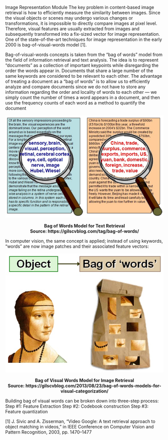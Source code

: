 Image Representation Module
The key problem in content-based image retrieval is how to efficiently measure the similarity between images. Since the visual objects or scenes may undergo various changes or transformations, it is impossible to directly compare images at pixel level. Therefore, visual features are usually extracted from images and subsequently transformed into a fix-sized vector for image representation.
One of the state-of-the-art techniques for image representation in the early 2000 is bag-of-visual-words model [1]. 

Bag-of-visual-words concepts is taken from the “bag of words” model from the field of information retrieval and text analysis. The idea is to represent “documents” as a collection of important keypoints while disregarding the order the words appear in. Documents that share a large number of the same keywords are considered to be relevant to each other. The advantage of treating a document as a “bag of words” is to allow us to efficiently analyze and compare documents since we do not have to store any information regarding the order and locality of words to each other — we simply count the number of times a word appears in a document, and then use the frequency counts of each word as a method to quantify the document 
<p align="center">
    <img src="https://github.com/khanhducle/khanhducle.github.io/blob/master/bovw_text_example.jpg">
</p>
<p align="center">
    <b>Bag of Words Model for Text Retrieval<br/><b>Source: https://gilscvblog.com/tag/bag-of-words/</b></b>
</p>

In computer vision, the same concept is applied; instead of using keywords, “words” are now image patches and their associated feature vectors:

<p align="center">
    <img src="https://github.com/khanhducle/khanhducle.github.io/blob/master/bovw_image_example.jpg">
</p>
<p align="center">
    <b>Bag of Visual Words Model for Image Retrieval<br/><b>Source: https://gilscvblog.com/2013/08/23/bag-of-words-models-for-visual-categorization/</b></b>
</p>


Building bag of visual words can be broken down into three-step process:
Step #1: Feature Extraction
Step #2: Codebook construction
Step #3: Feature quantization


[1] J. Sivic and A. Zisserman, “Video Google: A text retrieval approach to object matching in videos,” in IEEE Conference on
Computer Vision and Pattern Recognition, 2003, pp. 1470–1477
